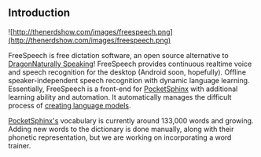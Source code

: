 ## Introduction ##

![http://thenerdshow.com/images/freespeech.png](http://thenerdshow.com/images/freespeech.png)

FreeSpeech is free dictation software, an open source alternative to [DragonNaturally Speaking](http://www.nuance.com/)! FreeSpeech provides continuous realtime voice and speech recognition for the desktop (Android soon, hopefully). Offline speaker-independent speech recognition with dynamic language learning. Essentially, FreeSpeech is a front-end for [PocketSphinx](http://cmusphinx.sourceforge.net/) with additional learning ability and automation. It automatically manages the difficult process of [creating language models](http://www.speech.cs.cmu.edu/SLM/toolkit_documentation.html).

[PocketSphinx's](http://cmusphinx.sourceforge.net/) vocabulary is currently around 133,000 words and growing. Adding new words to the dictionary is done manually, along with their phonetic representation, but we are working on incorporating a word trainer.